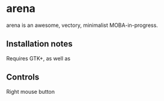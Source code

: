 arena
=====

arena is an awesome, vectory, minimalist MOBA-in-progress.


Installation notes
------------------

Requires GTK+, as well as 


Controls
--------

Right mouse button 